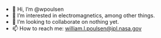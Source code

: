 - 👋 Hi, I’m @wpoulsen
- 👀 I’m interested in electromagnetics, among other things.
- 💞️ I’m looking to collaborate on nothing yet.
- 📫 How to reach me: william.l.poulsen@jpl.nasa.gov

<!---
wpoulsen/wpoulsen is a ✨ special ✨ repository because its `README.md` (this file) appears on your GitHub profile.
You can click the Preview link to take a look at your changes.
--->
